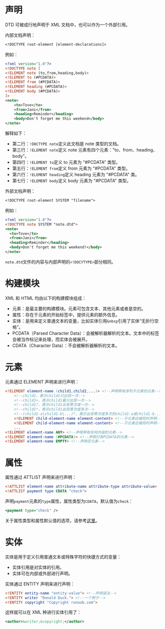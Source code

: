 # 声明

DTD 可被成行地声明于 XML 文档中，也可以作为一个外部引用。

内部文档声明：
```dtd
<!DOCTYPE root-element [element-declarations]> 
```

例如：
```xml
<?xml version="1.0"?>
<!DOCTYPE note [
<!ELEMENT note (to,from,heading,body)>
<!ELEMENT to (#PCDATA)>
<!ELEMENT from (#PCDATA)>
<!ELEMENT heading (#PCDATA)>
<!ELEMENT body (#PCDATA)>
]>
<note>
	<to>Tove</to>
	<from>Jani</from>
	<heading>Reminder</heading>
	<body>Don't forget me this weekend</body>
</note> 
```

解释如下：
+ 第二行：`!DOCTYPE note`定义此文档是 note 类型的文档。
+ 第三行：`!ELEMENT note`定义 note 元素有四个元素："to、from、heading、body"。
+ 第四行：`!ELEMENT to`定义 to 元素为 "#PCDATA" 类型。
+ 第五行：`!ELEMENT from`定义 from 元素为 "#PCDATA" 类型。
+ 第六行：`!ELEMENT heading`定义 heading 元素为 "#PCDATA" 类。
+ 第七行：`!ELEMENT body`定义 body 元素为 "#PCDATA" 类型。

外部文档声明：
```dtd
<!DOCTYPE root-element SYSTEM "filename"> 
```

例如：
```xml
<?xml version="1.0"?>
<!DOCTYPE note SYSTEM "note.dtd">
<note>
  <to>Tove</to>
  <from>Jani</from>
  <heading>Reminder</heading>
  <body>Don't forget me this weekend!</body>
</note> 
```

`note.dtd`文件的内容与内部声明的`<!DOCYTYPE>`部分相同。

# 构建模块

XML 和 HTML 均由以下的构建模块组成：
+ 元素：是最主要的构建模块。元素可包含文本、其他元素或者是空的。
+ 属性：存在于元素的开始标签中，提供元素的额外信息。
+ 实体：是用来定义普通文本的变量，比如实体引用`&nbsp`引用了实体“无折行空格”。
+ PCDATA（Parsed Character Data）：会被解析器解析的文本。文本中的标签会被当作标记来处理，而实体会被展开。
+ CDATA（Character Data）：不会被解析器解析的文本。

# 元素

元素通过 ELEMENT 声明来进行声明：
```dtd
<!ELEMENT element-name (child1,child2,...)> <!--声明带有序列子元素的元素-->
	<!--child1，表示child1只出现一次-->
	<!--child1+，表示child1最少出现一次-->
	<!--child1?，表示child1出现零次或一次-->
	<!--child1*，表示child1出现零次或多次-->
	<!--(child1-a|child1-b|...)*，表示出现零次或多次的child1-a或child1-b...-->
	<!ELEMENT child-element-name element-content> <!--子元素应被同时声明-->
	<!ELEMENT child-element-name element-content> <!--子元素应被同时声明-->
	...
<!ELEMENT element-name ANY> <!--声明带有任何内容的元素-->
<!ELEMENT element-name (#PCDATA)> <!--声明只有PCDATA的元素-->
<!ELEMENT element-name EMPTY> <!--声明空元素-->
```

# 属性

属性通过 ATTLIST 声明来进行声明：
```dtd
<!ATTLIST element-name attribute-name attribute-type attribute-value>
<!ATTLIST payment type CDATA "check">
```

声明`payment`元素的`type`属性，属性类型为`CDATA`，默认值为`check`：
```xml
<payment type="check" /> 
```

关于属性类型和属性默认值的选项，请参考[这里](http://www.runoob.com/dtd/dtd-attributes.html)。

# 实体

实体是用于定义引用普通文本或特殊字符的快捷方式的变量：
+ 实体引用是对实体的引用。
+ 实体可在内部或外部进行声明。

实体通过 ENTITY 声明来进行声明：
```dtd
<!ENTITY entity-name "entity-value"> <!--声明语法-->
<!ENTITY writer "Donald Duck."> <!--一个例子-->
<!ENTITY copyright "Copyright runoob.com">
```

这样就可以在 XML 种进行实体引用了：
```xml
<author>&writer;&copyright;</author> 
```